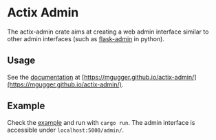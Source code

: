  # Actix Admin

 The actix-admin crate aims at creating a web admin interface similar to other admin interfaces (such as [flask-admin](https://github.com/flask-admin/flask-admin) in python).
 
## Usage

See the [documentation](https://mgugger.github.io/actix-admin/) at [https://mgugger.github.io/actix-admin/](https://mgugger.github.io/actix-admin/).

## Example

Check the [example](https://github.com/mgugger/actix-admin/tree/main/example) and run with ```cargo run```. The admin interface is accessible under ```localhost:5000/admin/```.